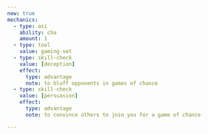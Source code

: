 ```yaml
---
new: true
mechanics:
  - type: asi
    ability: cha
    amount: 1
  - type: tool
    value: gaming-set
  - type: skill-check
    value: [deception]
    effect:
      type: advantage
      note: to bluff opponents in games of chance
  - type: skill-check
    value: [persuasion]
    effect:
      type: advantage
      note: to convince others to join you for a game of chance

---
```


